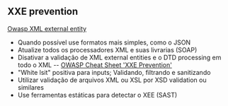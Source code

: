 ## XXE prevention

<a href="https://owasp.org/Top10/A05_2021-Security_Misconfiguration/">Owasp XML external entity</a>

* Quando possível use formatos mais simples, como o JSON
* Atualize todos os processadores XML e suas livrarias (SOAP)
* Disativar a validação de XML external entities e o DTD processing em todo o XML -- <a href="https://cheatsheetseries.owasp.org/cheatsheets/XML_External_Entity_Prevention_Cheat_Sheet.html">OWASP Cheat Sheet 'XXE Prevention'</a>
* "White lsit" positiva para inputs; Validando, filtrando e sanitizando
* Utilizar validação de arquivos XML ou XSL por XSD validation ou similares
* Use ferramentas estáticas para detectar o XEE (SAST)
